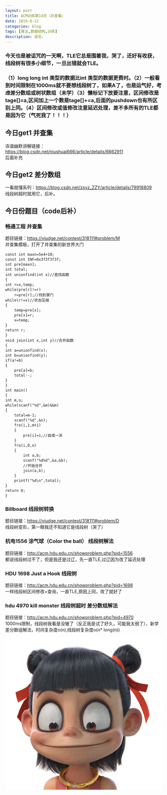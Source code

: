```yaml
---
layout: post
title: ACM训练第14天（并查集）
date: 2019-8-12
categories: blog
tags: [算法,数据结构,训练]
description: 语言。
---
```


### 今天也是被诅咒的一天啊，TLE它总是围着我，哭了，还好有收获，线段树有很多小细节，一旦出错就会TLE。
### （1）long long int 类型的数据比int 类型的数据更费时。（2）一般看到时间限制在1000ms就不要想线段树了，如果A了，也是运气好，考虑差分数组或树状数组（未学）（3）懒标记下放要注意，区间修改是tage[]=a,区间加上一个数是tage[]+=a,后面的pushdown也有所区别上同。（4）区间修改或值修改注意延迟处理，差不多所有的TLE都是因为它（气死我了！！！）

## 今日get1  并查集
诙谐幽默讲解链接：<https://blog.csdn.net/niushuai666/article/details/6662911><br/>
后面补充

## 今日get2 差分数组
一看就懂系列：<https://blog.csdn.net/zsyz_ZZY/article/details/79918809><br/>
线段树超时就用它，后补。<br/>

## 今日份题目（code后补）

### 畅通工程 并查集
题目链接：<https://vjudge.net/contest/318111#problem/M><br/>
并查集模板，打开了并查集的新世界大门<br/>

    const int maxn=5e4+10;
    const int INF=0x3f3f3f3f;
    int pre[maxn];
    int total;
    int unionfind(int x)//查找函数
    {
    int r=x,temp;
    while(pre[r]!=r)
        r=pre[r];//找到掌门
    while(r!=x)//状态压缩
    {
        temp=pre[x];
        pre[x]=r;
        x=temp;
    }
    return r;
    }
    void join(int x,int y)//合并函数
    {
    int a=unionfind(x);
    int b=unionfind(y);
    if(a!=b)
    {
        pre[a]=b;
        total--;
    }
    }
    int main()
    {
    int m,n;
    while(scanf("%d",&m)&&m)
    {
        total=m-1;
        scanf("%d",&n);
        fro(i,1,m+1)
        {
            pre[i]=i;//自成一派
        }
        fro(i,0,n)
        {
            int a,b;
            scanf("%d%d",&a,&b);
            //开始合并
            join(a,b);
        }
        printf("%d\n",total);
    }
    return 0;
    }

###  Billboard 线段树转换
题目链接：<https://vjudge.net/contest/318111#problem/D><br/>
线段树变形，第一眼我还不知道它是线段树（哭了）<br/>

### 杭电1556 涂气球（Color the ball） 线段树解法 
题目链接：<http://acm.hdu.edu.cn/showproblem.php?pid=1556><br/>
都说线段树过不了，但是我还是过辽，先一直TLE,过辽因为改了延迟处理

### HDU 1698 Just a Hook 线段树
题目链接：<http://acm.hdu.edu.cn/showproblem.php?pid=1698><br/>
一样线段树区间修改+查询，一直TLE,原因上同，改了就好了<br/>

### hdu 4970 kill monster 线段树超时 差分数组解法
题目链接：<http://acm.hdu.edu.cn/showproblem.php?pid=4970><br/>
1000ms限制，线段树我看是没辙了（反正我是试了好久，可能我太弱了），新学差分数组解法，时间复杂度o(n),线段树复杂度o(n* long(n))<br/>


![哪吒](/img/lz.jpg)